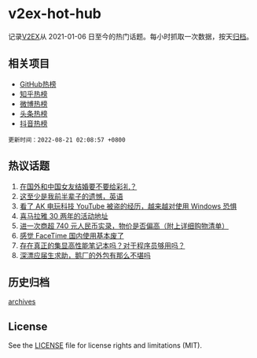 # v2ex-hot-hub

 记录[V2EX](https://www.v2ex.com/)从 2021-01-06 日至今的热门话题。每小时抓取一次数据，按天[归档](archives)。
 
 ## 相关项目

- [GitHub热榜](https://github.com/lonnyzhang423/github-hot-hub)
- [知乎热榜](https://github.com/lonnyzhang423/zhihu-hot-hub)
- [微博热榜](https://github.com/lonnyzhang423/weibo-hot-hub)
- [头条热榜](https://github.com/lonnyzhang423/toutiao-hot-hub)
- [抖音热榜](https://github.com/lonnyzhang423/douyin-hot-hub)


 `更新时间：2022-08-21 02:08:57 +0800`

## 热议话题

1. [在国外和中国女友结婚要不要给彩礼？](https://www.v2ex.com/t/874131)
1. [这至少是我前半辈子的遗憾，英语](https://www.v2ex.com/t/874173)
1. [看了 AK 电玩科技 YouTube 被盗的经历，越来越对使用 Windows 恐惧](https://www.v2ex.com/t/874221)
1. [喜马拉雅 30 两年的活动地址](https://www.v2ex.com/t/874139)
1. [进一次商超 740 元人民币实录，物价是否偏高（附上详细购物清单）](https://www.v2ex.com/t/874170)
1. [感觉 FaceTime 国内使用基本废了](https://www.v2ex.com/t/874138)
1. [存在真正的集显高性能笔记本吗？对于程序员够用吗？](https://www.v2ex.com/t/874177)
1. [深漂应届生求助，鹅厂的外包有那么不堪吗](https://www.v2ex.com/t/874143)

## 历史归档

[archives](archives)

## License

See the [LICENSE](LICENSE) file for license rights and limitations (MIT).
